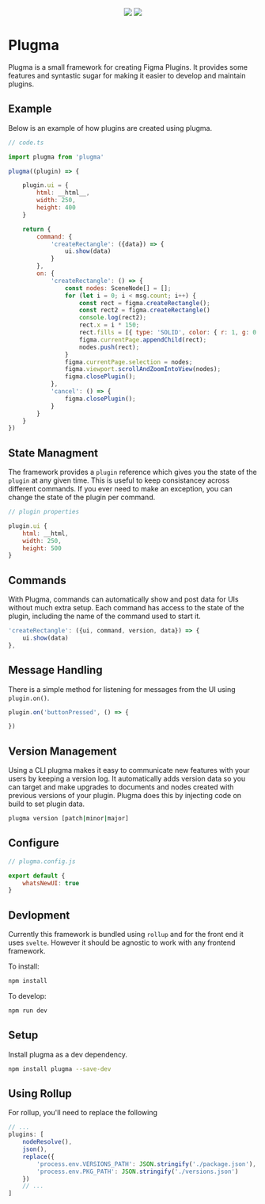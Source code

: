 <p align="center">
    <a href="https://www.npmjs.com/package/plugma"><img src="https://img.shields.io/npm/v/plugma.svg"></a>
    <a href="https://travis-ci.org/limitlessloop/plugma"><img src="https://img.shields.io/travis/limitlessloop/plugma.svg"></a>  
</p>

# Plugma

Plugma is a small framework for creating Figma Plugins. It provides some features and syntastic sugar for making it easier to develop and maintain plugins.

## Example

Below is an example of how plugins are created using plugma.

```js
// code.ts

import plugma from 'plugma'

plugma((plugin) => {

    plugin.ui = {
        html: __html__,
        width: 250,
        height: 400
    }

    return {
        command: {
            'createRectangle': ({data}) => {
                ui.show(data)
            }
        },
        on: {
            'createRectangle': () => {
                const nodes: SceneNode[] = [];
                for (let i = 0; i < msg.count; i++) {
                    const rect = figma.createRectangle();
                    const rect2 = figma.createRectangle()
                    console.log(rect2);
                    rect.x = i * 150;
                    rect.fills = [{ type: 'SOLID', color: { r: 1, g: 0.5, b: 0 } }];
                    figma.currentPage.appendChild(rect);
                    nodes.push(rect);
                }
                figma.currentPage.selection = nodes;
                figma.viewport.scrollAndZoomIntoView(nodes);
                figma.closePlugin();
            },
            'cancel': () => {
                figma.closePlugin();
            }
        }
    }
})
```

## State Managment

The framework provides a `plugin` reference which gives you the state of the `plugin` at any given time. This is useful to keep consistancey across different commands. If you ever need to make an exception, you can change the state of the plugin per command.

```js
// plugin properties

plugin.ui {
    html: __html,
    width: 250,
    height: 500
}
```

## Commands

With Plugma, commands can automatically show and post data for UIs without much extra setup. Each command has access to the state of the plugin, including the name of the command used to start it.

```js
'createRectangle': ({ui, command, version, data}) => {
    ui.show(data)
},
```

## Message Handling

There is a simple method for listening for messages from the UI using `plugin.on()`.

```js
plugin.on('buttonPressed', () => {

})
```

## Version Management

Using a CLI plugma makes it easy to communicate new features with your users by keeping a version log. It automatically adds version data so you can target and make upgrades to documents and nodes created with previous versions of your plugin. Plugma does this by injecting code on build to set plugin data.

```bash
plugma version [patch|minor|major]
```



## Configure

```js
// plugma.config.js

export default {
    whatsNewUI: true
}
```


## Devlopment

Currently this framework is bundled using `rollup` and for the front end it uses `svelte`. However it should be agnostic to work with any frontend framework.

To install:

```bash
npm install
```

To develop:

```bash
npm run dev
```

## Setup

Install plugma as a dev dependency.

```bash
npm install plugma --save-dev
```

## Using Rollup

For rollup, you'll need to replace the following

```js
// ...
plugins: [
    nodeResolve(),
    json(),
    replace({
        'process.env.VERSIONS_PATH': JSON.stringify('./package.json'),
        'process.env.PKG_PATH': JSON.stringify('./versions.json')
    })
    // ...
]
```